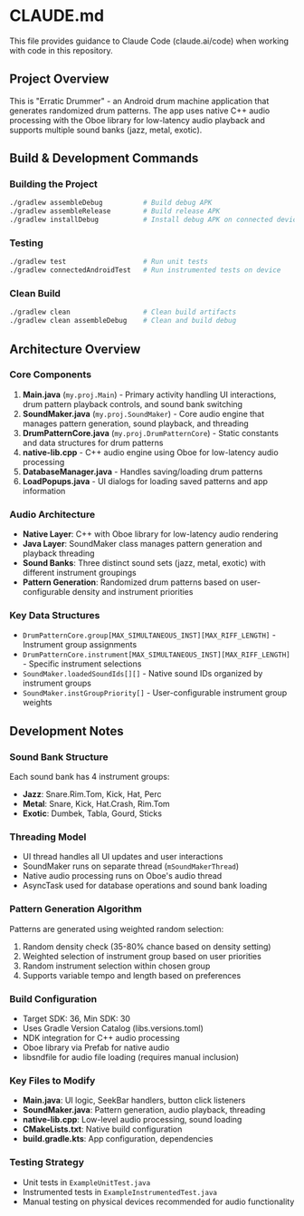 # CLAUDE.md

This file provides guidance to Claude Code (claude.ai/code) when working with code in this repository.

## Project Overview

This is "Erratic Drummer" - an Android drum machine application that generates randomized drum patterns. The app uses native C++ audio processing with the Oboe library for low-latency audio playback and supports multiple sound banks (jazz, metal, exotic).

## Build & Development Commands

### Building the Project
```bash
./gradlew assembleDebug          # Build debug APK
./gradlew assembleRelease        # Build release APK
./gradlew installDebug           # Install debug APK on connected device
```

### Testing
```bash
./gradlew test                   # Run unit tests
./gradlew connectedAndroidTest   # Run instrumented tests on device
```

### Clean Build
```bash
./gradlew clean                  # Clean build artifacts
./gradlew clean assembleDebug    # Clean and build debug
```

## Architecture Overview

### Core Components

1. **Main.java** (`my.proj.Main`) - Primary activity handling UI interactions, drum pattern playback controls, and sound bank switching
2. **SoundMaker.java** (`my.proj.SoundMaker`) - Core audio engine that manages pattern generation, sound playback, and threading
3. **DrumPatternCore.java** (`my.proj.DrumPatternCore`) - Static constants and data structures for drum patterns
4. **native-lib.cpp** - C++ audio engine using Oboe for low-latency audio processing
5. **DatabaseManager.java** - Handles saving/loading drum patterns
6. **LoadPopups.java** - UI dialogs for loading saved patterns and app information

### Audio Architecture

- **Native Layer**: C++ with Oboe library for low-latency audio rendering
- **Java Layer**: SoundMaker class manages pattern generation and playback threading
- **Sound Banks**: Three distinct sound sets (jazz, metal, exotic) with different instrument groupings
- **Pattern Generation**: Randomized drum patterns based on user-configurable density and instrument priorities

### Key Data Structures

- `DrumPatternCore.group[MAX_SIMULTANEOUS_INST][MAX_RIFF_LENGTH]` - Instrument group assignments
- `DrumPatternCore.instrument[MAX_SIMULTANEOUS_INST][MAX_RIFF_LENGTH]` - Specific instrument selections
- `SoundMaker.loadedSoundIds[][]` - Native sound IDs organized by instrument groups
- `SoundMaker.instGroupPriority[]` - User-configurable instrument group weights

## Development Notes

### Sound Bank Structure
Each sound bank has 4 instrument groups:
- **Jazz**: Snare.Rim.Tom, Kick, Hat, Perc
- **Metal**: Snare, Kick, Hat.Crash, Rim.Tom  
- **Exotic**: Dumbek, Tabla, Gourd, Sticks

### Threading Model
- UI thread handles all UI updates and user interactions
- SoundMaker runs on separate thread (`mSoundMakerThread`)
- Native audio processing runs on Oboe's audio thread
- AsyncTask used for database operations and sound bank loading

### Pattern Generation Algorithm
Patterns are generated using weighted random selection:
1. Random density check (35-80% chance based on density setting)
2. Weighted selection of instrument group based on user priorities
3. Random instrument selection within chosen group
4. Supports variable tempo and length based on preferences

### Build Configuration
- Target SDK: 36, Min SDK: 30
- Uses Gradle Version Catalog (libs.versions.toml)
- NDK integration for C++ audio processing
- Oboe library via Prefab for native audio
- libsndfile for audio file loading (requires manual inclusion)

### Key Files to Modify
- **Main.java**: UI logic, SeekBar handlers, button click listeners
- **SoundMaker.java**: Pattern generation, audio playback, threading
- **native-lib.cpp**: Low-level audio processing, sound loading
- **CMakeLists.txt**: Native build configuration
- **build.gradle.kts**: App configuration, dependencies

### Testing Strategy
- Unit tests in `ExampleUnitTest.java`
- Instrumented tests in `ExampleInstrumentedTest.java`
- Manual testing on physical devices recommended for audio functionality